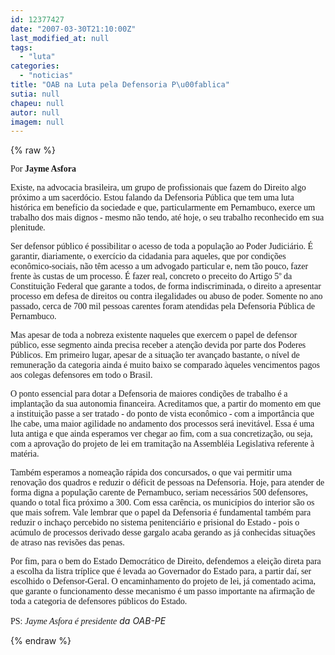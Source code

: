 ```yaml
---
id: 12377427
date: "2007-03-30T21:10:00Z"
last_modified_at: null
tags:
  - "luta"
categories:
  - "noticias"
title: "OAB na Luta pela Defensoria P\u00fablica"
sutia: null
chapeu: null
autor: null
imagem: null
---
```

{% raw %}
<p><P><FONT face=Verdana>Por <STRONG>Jayme Asfora</STRONG></FONT></P></p>
<p><P><FONT face=Verdana>Existe, na advocacia brasileira, um grupo de profissionais que fazem do Direito algo próximo a um sacerdócio. Estou falando da Defensoria Pública que tem uma luta histórica em benefício da sociedade e que, particularmente em Pernambuco, exerce um trabalho dos mais dignos - mesmo não tendo, até hoje, o seu trabalho reconhecido em sua plenitude.</FONT></P></p>
<p><P><FONT face=Verdana>Ser defensor público é possibilitar o acesso de toda a população ao Poder Judiciário. É garantir, diariamente, o exercício da cidadania para aqueles, que por condições econômico-sociais, não têm acesso a um advogado particular e, nem tão pouco, fazer frente às custas de um processo. É fazer real, concreto o preceito do Artigo 5º da Constituição Federal que garante a todos, de forma indiscriminada, o direito a apresentar processo em defesa de direitos ou contra ilegalidades ou abuso de poder. Somente no ano passado, cerca de 700 mil pessoas carentes foram atendidas pela Defensoria Pública de Pernambuco.</FONT></P></p>
<p><P><FONT face=Verdana>Mas apesar de toda a nobreza existente naqueles que exercem o papel de defensor público, esse segmento ainda precisa receber a atenção devida por parte dos Poderes Públicos. Em primeiro lugar, apesar de a situação ter avançado bastante, o nível de remuneração da categoria ainda é muito baixo se comparado àqueles vencimentos pagos aos colegas defensores em todo o Brasil.</FONT></P></p>
<p><P><FONT face=Verdana>O ponto essencial para dotar a Defensoria de maiores condições de trabalho é a implantação da sua autonomia financeira. Acreditamos que, a partir do momento em que a instituição passe a ser tratado - do ponto de vista econômico - com a importância que lhe cabe, uma maior agilidade no andamento dos processos será inevitável. Essa é uma luta antiga e que ainda esperamos ver chegar ao fim, com a sua concretização, ou seja, com a aprovação do projeto de lei em tramitação na Assembléia Legislativa referente à matéria. </FONT></P></p>
<p><P><FONT face=Verdana>Também esperamos a nomeação rápida dos concursados, o que vai permitir uma renovação dos quadros e reduzir o déficit de pessoas na Defensoria. Hoje, para atender de forma digna a população carente de Pernambuco, seriam necessários 500 defensores, quando o total fica próximo a 300. Com essa carência, os municípios do interior são os que mais sofrem. Vale lembrar que o papel da Defensoria é fundamental também para reduzir o inchaço percebido no sistema penitenciário e prisional do Estado - pois o acúmulo de processos derivado desse gargalo acaba gerando as já conhecidas situações de atraso nas revisões das penas. </FONT></P></p>
<p><P><FONT face=Verdana>Por fim, para o bem do Estado Democrático de Direito, defendemos a eleição direta para a escolha da listra tríplice que é levada ao Governador do Estado para, a partir daí, ser escolhido o Defensor-Geral. O encaminhamento do projeto de lei, já comentado acima, que garante o funcionamento desse mecanismo é um passo importante na afirmação de toda a categoria de defensores públicos do Estado.</FONT></P></p>
<p><P><FONT face=Verdana>PS: <EM>Jayme Asfora é presidente</EM></FONT><EM> da OAB-PE</EM></P> </p>
{% endraw %}